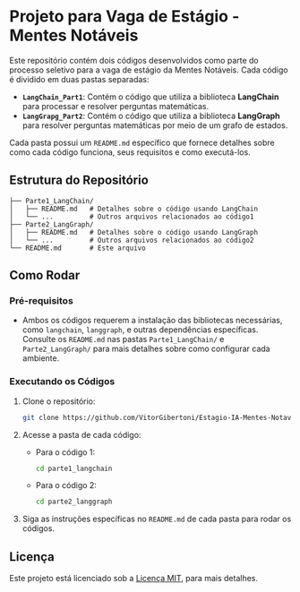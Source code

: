 # Projeto para Vaga de Estágio - Mentes Notáveis

Este repositório contém dois códigos desenvolvidos como parte do processo seletivo para a vaga de estágio da Mentes Notáveis. Cada código é dividido em duas pastas separadas:

- **`LangChain_Part1`**: Contém o código que utiliza a biblioteca **LangChain** para processar e resolver perguntas matemáticas.
- **`LangGrapg_Part2`**: Contém o código que utiliza a biblioteca **LangGraph** para resolver perguntas matemáticas por meio de um grafo de estados.

Cada pasta possui um `README.md` específico que fornece detalhes sobre como cada código funciona, seus requisitos e como executá-los.

## Estrutura do Repositório

```
├── Parte1_LangChain/
│   ├── README.md   # Detalhes sobre o código usando LangChain
│   └── ...         # Outros arquivos relacionados ao código1
├── Parte2_LangGraph/
│   ├── README.md   # Detalhes sobre o código usando LangGraph
│   └── ...         # Outros arquivos relacionados ao código2
└── README.md       # Este arquivo
```

## Como Rodar

### Pré-requisitos
- Ambos os códigos requerem a instalação das bibliotecas necessárias, como `langchain`, `langgraph`, e outras dependências específicas. Consulte os `README.md` nas pastas `Parte1_LangChain/` e `Parte2_LangGraph/` para mais detalhes sobre como configurar cada ambiente.

### Executando os Códigos
1. Clone o repositório:
   ```bash
   git clone https://github.com/VitorGibertoni/Estagio-IA-Mentes-Notaveis
   ```

2. Acesse a pasta de cada código:
   - Para o código 1:
     ```bash
     cd parte1_langchain
     ```
   - Para o código 2:
     ```bash
     cd parte2_langgraph
     ```

3. Siga as instruções específicas no `README.md` de cada pasta para rodar os códigos.

## Licença

Este projeto está licenciado sob a [Licença MIT](LICENSE), para mais detalhes.
